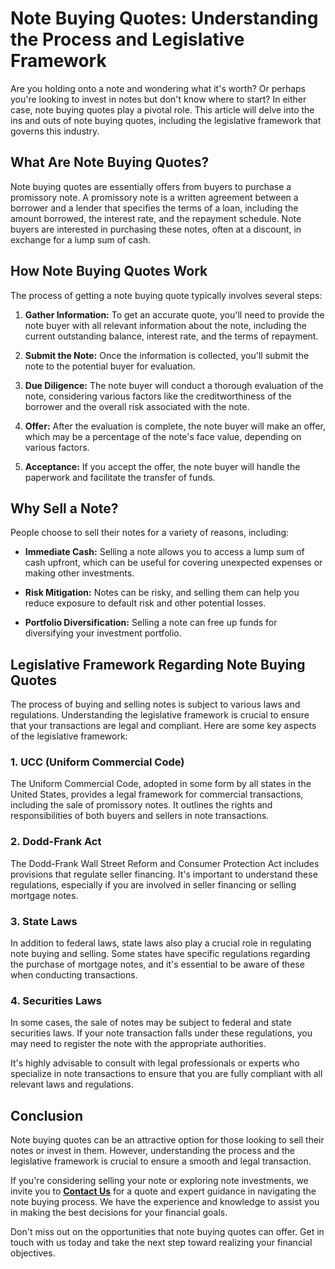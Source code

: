 # Note Buying Quotes: Understanding the Process and Legislative Framework

Are you holding onto a note and wondering what it's worth? Or perhaps you're looking to invest in notes but don't know where to start? In either case, note buying quotes play a pivotal role. This article will delve into the ins and outs of note buying quotes, including the legislative framework that governs this industry.

## What Are Note Buying Quotes?

Note buying quotes are essentially offers from buyers to purchase a promissory note. A promissory note is a written agreement between a borrower and a lender that specifies the terms of a loan, including the amount borrowed, the interest rate, and the repayment schedule. Note buyers are interested in purchasing these notes, often at a discount, in exchange for a lump sum of cash.

## How Note Buying Quotes Work

The process of getting a note buying quote typically involves several steps:

1. **Gather Information:** To get an accurate quote, you'll need to provide the note buyer with all relevant information about the note, including the current outstanding balance, interest rate, and the terms of repayment.

2. **Submit the Note:** Once the information is collected, you'll submit the note to the potential buyer for evaluation.

3. **Due Diligence:** The note buyer will conduct a thorough evaluation of the note, considering various factors like the creditworthiness of the borrower and the overall risk associated with the note.

4. **Offer:** After the evaluation is complete, the note buyer will make an offer, which may be a percentage of the note's face value, depending on various factors.

5. **Acceptance:** If you accept the offer, the note buyer will handle the paperwork and facilitate the transfer of funds.

## Why Sell a Note?

People choose to sell their notes for a variety of reasons, including:

- **Immediate Cash:** Selling a note allows you to access a lump sum of cash upfront, which can be useful for covering unexpected expenses or making other investments.

- **Risk Mitigation:** Notes can be risky, and selling them can help you reduce exposure to default risk and other potential losses.

- **Portfolio Diversification:** Selling a note can free up funds for diversifying your investment portfolio.

## Legislative Framework Regarding Note Buying Quotes

The process of buying and selling notes is subject to various laws and regulations. Understanding the legislative framework is crucial to ensure that your transactions are legal and compliant. Here are some key aspects of the legislative framework:

### 1. UCC (Uniform Commercial Code)

The Uniform Commercial Code, adopted in some form by all states in the United States, provides a legal framework for commercial transactions, including the sale of promissory notes. It outlines the rights and responsibilities of both buyers and sellers in note transactions.

### 2. Dodd-Frank Act

The Dodd-Frank Wall Street Reform and Consumer Protection Act includes provisions that regulate seller financing. It's important to understand these regulations, especially if you are involved in seller financing or selling mortgage notes.

### 3. State Laws

In addition to federal laws, state laws also play a crucial role in regulating note buying and selling. Some states have specific regulations regarding the purchase of mortgage notes, and it's essential to be aware of these when conducting transactions.

### 4. Securities Laws

In some cases, the sale of notes may be subject to federal and state securities laws. If your note transaction falls under these regulations, you may need to register the note with the appropriate authorities.

It's highly advisable to consult with legal professionals or experts who specialize in note transactions to ensure that you are fully compliant with all relevant laws and regulations.

## Conclusion

Note buying quotes can be an attractive option for those looking to sell their notes or invest in them. However, understanding the process and the legislative framework is crucial to ensure a smooth and legal transaction.

If you're considering selling your note or exploring note investments, we invite you to **[Contact Us](#cta)** for a quote and expert guidance in navigating the note buying process. We have the experience and knowledge to assist you in making the best decisions for your financial goals.

Don't miss out on the opportunities that note buying quotes can offer. Get in touch with us today and take the next step toward realizing your financial objectives.